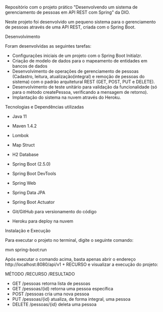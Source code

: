 Repositório com o projeto prático "Desenvolvendo um sistema de gerenciamento de pessoas em API REST com Spring" da DIO.

Neste projeto foi desenvolvido um pequeno sistema para o gerenciamento de pessoas através de uma API REST, criada com o Spring Boot.

Desenvolvimento

Foram desenvolvidas as seguintes tarefas:

  - Configurações iniciais de um projeto com o Spring Boot Initialzr.
  - Criação de modelo de dados para o mapeamento de entidades em bancos de dados
  - Desenvolvimento de operações de gerenciamento de pessoas (Cadastro, leitura, atualização(integral) e remoção de pessoas do sistema) com o padrão arquitetural REST (GET, POST,     PUT e DELETE).
  - Desenvolvimento de teste unitário para validação da funcionalidade (só para o método createPessoa, verificando a mensagem de retorno).
  - Implantação do sistema na nuvem através do Heroku.

Tecnologias e Dependências utilizadas

  - Java 11
  - Maven 1.4.2
  - Lombok
  - Map Struct
  - H2 Database
  - Spring Boot (2.5.0)
  - Spring Boot DevTools

  - Spring Web

  - Spring Data JPA

  - Spring Boot Actuator

  - Git/GitHub para versionamento do código
  - Heroku para deploy na nuvem

Instalação e Execução

Para executar o projeto no terminal, digite o seguinte comando:

mvn spring-boot:run 

Após executar o comando acima, basta apenas abrir o endereço http://localhost:8080/api/v1 + RECURSO e visualizar a execução do projeto:

MÉTODO	/RECURSO	/RESULTADO
- GET	    /pessoas	      retorna lista de pessoas
- GET	    /pessoas/{id}	  retorna uma pessoa específica
- POST	  /pessoas	      cria uma nova pessoa
- PUT	    /pessoas/{id}	  atualiza, de forma integral, uma pessoa
- DELETE	/pessoas/{id}	  deleta uma pessoa
